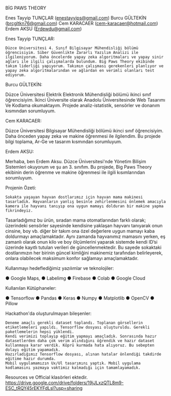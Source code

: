 BİG PAWS THEORY 



Enes Tayyip TUNÇLAR                          (enestayyips@gmail.com) 
Burcu GÜLTEKİN                               (brcgltkn76@gmail.com) 
Cem KARACAER                                 (cem-karacaer@hotmail.com) 
Erdem AKSU                                   (Erdewdu@gmail.com) 




Enes Tayyip TUNÇLAR:		

	Düzce Üniversitesi 4. Sınıf Bilgisayar Mühendisliği bölümü öğrencisiyim. Siber Güvenlikte Zararlı Yazılım Analizi ile ilgileniyorum. Daha öncelerde yapay zeka algoritmaları ve yapay sinir ağları ile ilgili çalışmalarda bulundum. Big Paws Theory ekibinde takım liderliği yapıyorum. Takımın çalışması gerekenleri planlıyor ve yapay zeka algoritmalarından ve ağlardan en verimli olanları test ediyorum.

Burcu GÜLTEKİN:

Düzce Üniversitesi Elektrik Elektronik Mühendisliği bölümü ikinci sınıf öğrencisiyim. İkinci Üniversite olarak Anadolu Üniversitesinde Web Tasarımı Ve Kodlama okumaktayım. Projede analiz-istatistik, sensörler ve donanım kısmından sorumluyum.

Cem KARACAER:

Düzce Üniversitesi Bilgisayar Mühendisliği bölümü ikinci sınıf öğrencisiyim. Daha önceden yapay zeka ve makine öğrenmesi ile ilgilendim. Bu projede bilgi toplama, Ar-Ge ve tasarım kısmından sorumluyum.

Erdem AKSU:

Merhaba, ben Erdem Aksu. Düzce Üniversitesi'nde Yönetim Bilişim Sistemleri okuyorum ve şu an 3. sınıfım. Bu projede, Big Paws Theory ekibinin derin öğrenme ve makine öğrenmesi ile ilgili kısımlarından sorumluyum.	





Projenin Özeti:

	Sokakta yaşayan hayvan dostlarımız için hayvan mama makinesi tasarladık. Hayvanların yanlış besinle zehirlenmesini önlemek amacıyla kamera ile hayvanı tanıyıp ona uygun mamayı dolduran bir makine yapma fikrindeyiz.

Tasarladığımız bu ürün, sıradan mama otomatlarından farklı olarak; üzerindeki sensörler sayesinde kendisine yaklaşan hayvanı tanıyarak onun cinsine, boy vb. diğer bir takım ona özel değerlere uygun mamayı kaba doldurmayı amaçlamaktadır. Aynı zamanda hayvanımız mamasını yerken, eş zamanlı olarak onun kilo ve boy ölçümlerini yaparak sistemde kendi ID’si üzerinde kayıtlı tutulan verileri de güncellenmektedir. Bu sayede sokaktaki dostlarımızın her birinin güncel kimliğini makinemiz tarafından belirleyerek, onlara olabilecek maksimum konfor sağlamayı amaçlamaktadır.
	

Kullanmayı hedeflediğimiz yazılımlar ve teknolojiler:

●	Google Maps,
●	Labelimg
●	Firebase
●	Colab
●	Google Cloud


Kullanılan Kütüphaneler:

●	Tensorflow
●	Pandas
●	Keras
●	Numpy
●	Matplotlib
●	OpenCV
●	Pillow

Hackathon'da oluşturulmayan bileşenler:

	Deneme amaçlı gerekli dataset toplandı. Toplanan görsellerin etiketlemeleri yapıldı. Tensorflow dosyası oluşturuldu. Gerekli paketlemelerin hepsi yüklendi. 
	Kendi verimizi toplayıp eğitim yapmayı amaçladık. Sonrasında hazır datasetlerden daha çok verim alındığını öğrendik ve hazır dataset kullanmaya karar verdik. Köprü kurmada hata alıyoruz. Bu sebepten dolayı eğitim yapamadık.
	Hazırladığımız Tensorflow dosyası, alınan hatalar önlendiği takdirde  eğitime hazır durumda. 
	Mobil uygulamamızın Ux/Ul tasarımını yaptık. Mobil uygulama kodlamasını yazmaya vaktimiz kalmadığı için tamamlayamadık. 


Resources ve Official klasörleri ektedir. https://drive.google.com/drive/folders/19jJLxzQTL8m9-ESC_tRQY45rEKYFdLsl?usp=sharing 
